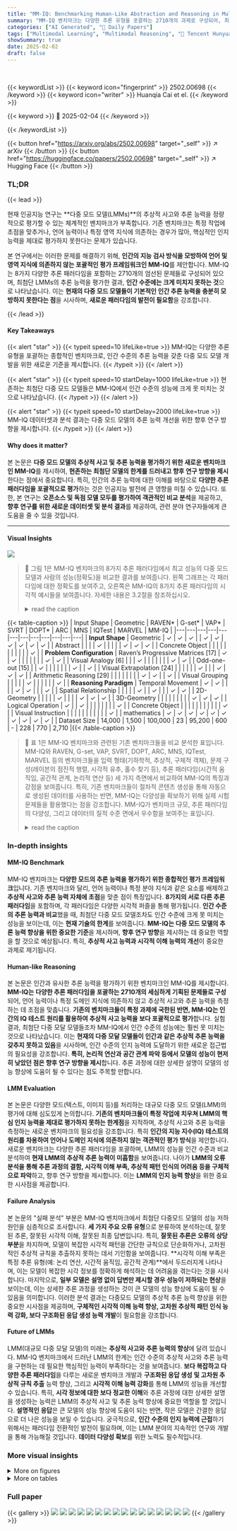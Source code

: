 ```yaml
---
title: "MM-IQ: Benchmarking Human-Like Abstraction and Reasoning in Multimodal Models"
summary: "MM-IQ 벤치마크는 다양한 추론 유형을 포괄하는 2710개의 과제로 구성되어, 최첨단 다중 모드 모델의 추상적 사고 및 추론 능력을 평가합니다."
categories: ["AI Generated", "🤗 Daily Papers"]
tags: ["Multimodal Learning", "Multimodal Reasoning", "🏢 Tencent Hunyuan Team",]
showSummary: true
date: 2025-02-02
draft: false
---
```


<br>

{{< keywordList >}}
{{< keyword icon="fingerprint" >}} 2502.00698 {{< /keyword >}}
{{< keyword icon="writer" >}} Huanqia Cai et el. {{< /keyword >}}
 
{{< keyword >}} 🤗 2025-02-04 {{< /keyword >}}
 
{{< /keywordList >}}

{{< button href="https://arxiv.org/abs/2502.00698" target="_self" >}}
↗ arXiv
{{< /button >}}
{{< button href="https://huggingface.co/papers/2502.00698" target="_self" >}}
↗ Hugging Face
{{< /button >}}




### TL;DR


{{< lead >}}

현재 인공지능 연구는 **다중 모드 모델(LMMs)**의 추상적 사고와 추론 능력을 정량적으로 평가할 수 있는 체계적인 벤치마크가 부족합니다. 기존 벤치마크는 특정 작업에 초점을 맞추거나, 언어 능력이나 특정 영역 지식에 의존하는 경우가 많아, 핵심적인 인지 능력을 제대로 평가하지 못한다는 문제가 있습니다.

본 연구에서는 이러한 문제를 해결하기 위해, **인간의 지능 검사 방식을 모방하여 언어 및 영역 지식에 의존하지 않는 포괄적인 평가 프레임워크인 MM-IQ**를 제안합니다. MM-IQ는 8가지 다양한 추론 패러다임을 포함하는 2710개의 엄선된 문제들로 구성되어 있으며, 최첨단 LMMs의 추론 능력을 평가한 결과, **인간 수준에는 크게 미치지 못하는 것**으로 나타났습니다. 이는 **현재의 다중 모드 모델들이 기본적인 인간 추론 능력을 충분히 모방하지 못한다는 점**을 시사하며, **새로운 패러다임의 발전이 필요함**을 강조합니다.

{{< /lead >}}


#### Key Takeaways

{{< alert "star" >}}
{{< typeit speed=10 lifeLike=true >}} MM-IQ는 다양한 추론 유형을 포괄하는 종합적인 벤치마크로, 인간 수준의 추론 능력을 갖춘 다중 모드 모델 개발을 위한 새로운 기준을 제시합니다. {{< /typeit >}}
{{< /alert >}}

{{< alert "star" >}}
{{< typeit speed=10 startDelay=1000 lifeLike=true >}} 현존하는 최첨단 다중 모드 모델들은 MM-IQ에서 인간 수준의 성능에 크게 못 미치는 것으로 나타났습니다. {{< /typeit >}}
{{< /alert >}}

{{< alert "star" >}}
{{< typeit speed=10 startDelay=2000 lifeLike=true >}} MM-IQ 데이터셋과 분석 결과는 다중 모드 모델의 추론 능력 개선을 위한 향후 연구 방향을 제시합니다. {{< /typeit >}}
{{< /alert >}}

#### Why does it matter?
본 논문은 **다중 모드 모델의 추상적 사고 및 추론 능력을 평가하기 위한 새로운 벤치마크인 MM-IQ**를 제시하여, **현존하는 최첨단 모델의 한계를 드러내고 향후 연구 방향을 제시**한다는 점에서 중요합니다. 특히, 인간의 추론 능력에 대한 이해를 바탕으로 **다양한 추론 패러다임을 포괄적으로 평가**하는 것은 인공지능 발전에 큰 영향을 미칠 수 있습니다. 또한, 본 연구는 **오픈소스 및 독점 모델 모두를 평가하여 객관적인 비교 분석**을 제공하고, **향후 연구를 위한 새로운 데이터셋 및 분석 결과**를 제공하여, 관련 분야 연구자들에게 큰 도움을 줄 수 있을 것입니다.

------
#### Visual Insights



![](https://arxiv.org/html/2502.00698/x1.png)

> 🔼 그림 1은 MM-IQ 벤치마크의 8가지 추론 패러다임에서 최고 성능의 다중 모드 모델과 사람의 성능(정확도)을 비교한 결과를 보여줍니다. 왼쪽 그래프는 각 패러다임에 대한 정확도를 보여주고, 오른쪽은 MM-IQ의 8가지 추론 패러다임의 시각적 예시들을 보여줍니다.  자세한 내용은 3.2절을 참조하십시오.
> <details>
> <summary>read the caption</summary>
> Figure 1: Left: Performance (accuracy) of top-performing multimodal models and humans across eight reasoning paradigms of MM-IQ. Right: Visual examples of eight reasoning paradigms of MM-IQ (Detailed information can be found in Section 3.2).
> </details>





{{< table-caption >}}
| Input Shape | Geometric | RAVEN* | G-set* | VAP* | SVRT | DOPT* | ARC | MNS | IQTest | MARVEL | MM-IQ |
|---|---|---|---|---|---|---|---|---|---|---|---| 
| **Input Shape** | Geometric | ✓ | ✓ | ✓ |  | ✓ | ✓ | ✓ | ✓ | ✓ | ✓ |
| Abstract |  |  |  | ✓ |  |  |  |  | ✓ | ✓ | ✓ |
| Concrete Object |  |  |  |  |  |  |  |  |  |  | ✓ |
| **Problem Configuration** | Raven’s Progressive Matrices [17] | ✓ | ✓ |  |  |  |  |  |  | ✓ | ✓ |
| Visual Analogy [6] |  |  | ✓ |  |  |  |  |  |  | ✓ | ✓ |
| Odd-one-out [15] |  | ✓ |  |  |  |  |  |  | ✓ |  | ✓ |
| Visual Extrapolation [24] |  |  |  |  |  | ✓ |  |  | ✓ | ✓ | ✓ |
| Arithmetic Reasoning [29] |  |  |  |  |  |  |  | ✓ | ✓ |  | ✓ |
| Visual Grouping |  |  |  |  | ✓ |  |  |  |  |  | ✓ |
| **Reasoning Paradigm** | Temporal Movement | ✓ | ✓ |  |  |  | ✓ | ✓ |  |  | ✓ |
| Spatial Relationship |  |  |  |  | ✓ |  | ✓ |  |  | ✓ | ✓ |
| 2D-Geometry |  |  |  |  | ✓ |  |  |  | ✓ | ✓ | ✓ |
| 3D-Geometry |  |  |  |  |  |  |  |  | ✓ | ✓ | ✓ |
| Logical Operation | ✓ |  | ✓ |  |  |  |  |  |  |  | ✓ |
| Concrete Object |  |  |  |  |  |  |  |  |  |  | ✓ |
| Visual Instruction |  |  |  |  |  |  |  |  |  |  | ✓ |
| mathematics | ✓ | ✓ | ✓ | ✓ | ✓ | ✓ | ✓ | ✓ | ✓ | ✓ |
| Dataset Size | 14,000 | 1,500 | 100,000 | 23 | 95,200 | 600 | - | 228 | 770 | 2,710 |{{< /table-caption >}}

> 🔼 표 1은 MM-IQ 벤치마크와 관련된 기존 벤치마크들을 비교 분석한 표입니다. MM-IQ와 RAVEN, G-set, VAP, SVRT, DOPT, ARC, MNS, IQTest, MARVEL 등의 벤치마크들을 입력 형태(기하학적, 추상적, 구체적 객체), 문제 구성(레이븐의 점진적 행렬, 시각적 유추, 홀수 찾기 등), 추론 패러다임(시간적 움직임, 공간적 관계, 논리적 연산 등) 세 가지 측면에서 비교하여 MM-IQ의 특징과 강점을 보여줍니다. 특히, 기존 벤치마크들이 절차적 콘텐츠 생성을 통해 자동으로 생성된 데이터를 사용하는 반면, MM-IQ는 다양성을 확보하기 위해 실제 시험 문제들을 활용했다는 점을 강조합니다.  MM-IQ가 벤치마크 규모, 추론 패러다임의 다양성, 그리고 데이터의 질적 수준 면에서 우수함을 보여주는 표입니다.
> <details>
> <summary>read the caption</summary>
> Table 1: Comparison between our MM-IQ and related benchmarks: RAVEN∗∗\ast∗ [27], G-set∗∗\ast∗ [15], VAP∗∗\ast∗ [6], SVRT [5], DOPT∗∗\ast∗ [24], ARC [4], MNS [29], IQTest [12], MARVEL [7]. ∗∗\ast∗ denotes that the dataset is automatically produced through procedural content generation.
> </details>





### In-depth insights


#### MM-IQ Benchmark
MM-IQ 벤치마크는 **다양한 모드의 추론 능력을 평가하기 위한 종합적인 평가 프레임워크**입니다. 기존 벤치마크와 달리, 언어 능력이나 특정 분야 지식과 같은 요소를 배제하고 **추상적 사고와 추론 능력 자체에 초점**을 맞춘 점이 특징입니다. **8가지의 서로 다른 추론 패러다임**을 포함하며, 각 패러다임은 다양한 시각적 퍼즐을 통해 평가됩니다.  **인간 수준의 추론 능력과 비교**했을 때, 최첨단 다중 모드 모델조차도 인간 수준에 크게 못 미치는 성능을 보이는데, 이는 **현재 기술의 한계**를 보여줍니다.  **MM-IQ는 다중 모드 모델의 추론 능력 향상을 위한 중요한 기준**을 제시하며, **향후 연구 방향**을 제시하는 데 중요한 역할을 할 것으로 예상됩니다. 특히, **추상적 사고 능력과 시각적 이해 능력의 개선**이 중요한 과제로 제기됩니다.

#### Human-like Reasoning
본 논문은 인간과 유사한 추론 능력을 평가하기 위한 벤치마크인 MM-IQ를 제시합니다.  **MM-IQ는 다양한 추론 패러다임을 포괄하는 2710개의 세심하게 기획된 문제들로 구성**되어, 언어 능력이나 특정 도메인 지식에 의존하지 않고 추상적 사고와 추론 능력을 측정하는 데 초점을 맞춥니다.  **기존의 벤치마크들이 특정 과제에 국한된 반면, MM-IQ는 인간의 IQ 테스트 원리를 활용하여 추상적 사고 능력을 보다 포괄적으로 평가**합니다.  실험 결과, 최첨단 다중 모달 모델들조차 MM-IQ에서 인간 수준의 성능에는 훨씬 못 미치는 것으로 나타났습니다.  이는 **현재의 다중 모달 모델들이 인간과 같은 추상적 추론 능력을 갖추지 못하고 있음**을 시사하며, 인간 수준의 인지 능력에 도달하기 위한 새로운 접근법의 필요성을 강조합니다.  **특히, 논리적 연산과 공간 관계 파악 등에서 모델의 성능이 현저히 낮았던 점은 향후 연구 방향을 제시**합니다.  추론 과정에 대한 상세한 설명이 모델의 성능 향상에 도움이 될 수 있다는 점도 주목할 만합니다.

#### LMM Evaluation
본 논문은 다양한 모드(텍스트, 이미지 등)를 처리하는 대규모 다중 모드 모델(LMM)의 평가에 대해 심도있게 논의합니다. **기존의 벤치마크들이 특정 작업에 치우쳐 LMM의 핵심 인지 능력을 제대로 평가하지 못하는 한계점**을 지적하며, 추상적 사고와 추론 능력을 측정하는 새로운 벤치마크의 필요성을 강조합니다. 특히 **인간의 지능 지수(IQ) 테스트의 원리를 차용하여 언어나 도메인 지식에 의존하지 않는 객관적인 평가 방식**을 제안합니다. 새로운 벤치마크는 다양한 추론 패러다임을 포괄하며, LMM의 성능을 인간 수준과 비교 분석하여 **현재 LMM의 추상적 추론 능력이 미흡함**을 보여줍니다.  나아가 **LMM의 오류 분석을 통해 추론 과정의 결함, 시각적 이해 부족, 추상적 패턴 인식의 어려움 등을 구체적으로 파악**하고, 향후 연구 방향을 제시합니다. 이는 **LMM의 인지 능력 향상**을 위한 중요한 시사점을 제공합니다.

#### Failure Analysis
본 논문의 "실패 분석" 부분은 MM-IQ 벤치마크에서 최첨단 다중모드 모델의 성능 저하 원인을 심층적으로 조사합니다. **세 가지 주요 오류 유형**으로 분류하여 분석하는데,  잘못된 추론, 잘못된 시각적 이해, 잘못된 최종 답변입니다. 특히, **잘못된 추론은 오류의 상당 부분**을 차지하며, 모델이 복잡한 시각적 패턴을 간단한 규칙으로 단순화하거나, 고차원적인 추상적 규칙을 추출하지 못하는 데서 기인함을 보여줍니다. **시각적 이해 부족은 특정 추론 유형(예: 논리 연산, 시간적 움직임, 공간적 관계)**에서 두드러지게 나타나며, 이는 모델이 복잡한 시각 정보를 정확하게 해석하는 데 어려움을 겪는다는 것을 시사합니다. 마지막으로, **일부 모델은 설명 없이 답변만 제시할 경우 성능이 저하되는 현상**을 보이는데, 이는 상세한 추론 과정을 생성하는 것이 큰 모델의 성능 향상에 도움이 될 수 있음을 의미합니다. 이러한 분석 결과는 다중모드 모델의 추상적 추론 능력 향상을 위한 중요한 시사점을 제공하며, **구체적인 시각적 이해 능력 향상, 고차원 추상적 패턴 인식 능력 강화, 보다 구조화된 응답 생성 능력 개발**이 필요함을 강조합니다.

#### Future of LMMs
LMM(대규모 다중 모달 모델)의 미래는 **추상적 사고와 추론 능력의 향상**에 달려 있습니다. MM-IQ 벤치마크에서 드러난 LMM의 한계는 인간 수준의 추상적 사고와 추론 능력을 구현하는 데 필요한 핵심적인 능력이 부족하다는 것을 보여줍니다. **보다 복잡하고 다양한 추론 패러다임**을 다루는 새로운 벤치마크 개발과 **구조화된 응답 생성 및 고차원 추상적 규칙 추출** 능력 향상, 그리고 **시각적 이해 능력 강화**를 통해 LMM의 성능을 개선할 수 있습니다. 특히, **시각 정보에 대한 보다 정교한 이해**와 추론 과정에 대한 상세한 설명을 생성하는 능력은 LMM의 추상적 사고 및 추론 능력 향상에 중요한 역할을 할 것입니다.  **설명적인 응답**은 큰 모델의 성능 향상에 도움이 되는 반면, 작은 모델은 간결한 응답으로 더 나은 성능을 보일 수 있습니다.  궁극적으로, **인간 수준의 인지 능력에 근접**하기 위해서는 패러다임 전환적인 발전이 필요하며, 이는 LMM 분야의 지속적인 연구와 개발을 통해 가능해질 것입니다.  **데이터 다양성 확보**를 위한 노력도 필수적입니다.


### More visual insights

<details>
<summary>More on figures
</summary>


![](https://arxiv.org/html/2502.00698/extracted/6172197/imgs/error_analysis_stacked.png)

> 🔼 그림 2는 논리 연산 패러다임의 시각적 예시입니다. 이 그림은 사용자가 주어진 그림에서 추상적인 논리 연산(예: AND, OR, XOR)을 파악하여 일반적인 논리 규칙을 도출하고, 이를 적용하여 필요한 그림을 식별하는 논리 추론 능력을 평가하기 위한 것입니다.  그림은 AND 연산을 포함하는 추론 과정을 보여줍니다.  즉, 여러 2차원 기하학적 도형들의 속성 패턴을 이해하고(예: 대칭성, 직선성, 개방성, 폐쇄성), 이러한 속성을 기반으로 유추 또는 외삽을 수행하는 능력을 평가합니다.
> <details>
> <summary>read the caption</summary>
> Figure 2: A visualized example of logical operation paradigm.
> </details>



![](https://arxiv.org/html/2502.00698/extracted/6172197/imgs/data_distribution.png)

> 🔼 그림 3은 논문의 수학적 추론 패러다임을 보여주는 예시입니다.  문제는 주어진 숫자 패턴을 파악하고, 물음표에 들어갈 적절한 숫자를 선택하는 것입니다.  이 문제는 기본적인 산술 연산 능력과 수학적 추론 능력을 평가합니다.  이 그림은 시각적 정보를 기반으로 수학적 문제를 해결하는 다중 모드 모델의 능력을 평가하기 위한 MM-IQ 벤치마크의 일부입니다.
> <details>
> <summary>read the caption</summary>
> Figure 3: A visualized example of mathematics paradigm.
> </details>



![](https://arxiv.org/html/2502.00698/extracted/6172197/imgs/error_types_proportions.png)

> 🔼 그림 4는 논문의 2D 기하학 추론 패러다임을 시각적으로 보여주는 예시입니다. 그림은 여러 가지 2D 도형의 패턴을 보여주고, 모델이 이 패턴을 이해하고 다음 도형을 예측할 수 있는지 평가하는 데 사용됩니다. 이는 단순히 도형을 인식하는 것을 넘어, 도형의 속성(대칭성, 직선, 개방성, 폐쇄성 등)을 이해하고 추론하는 능력을 평가합니다. 따라서, 모델의 추상적 추론 능력과 일반화 능력을 평가하는 데 유용한 지표가 됩니다.
> <details>
> <summary>read the caption</summary>
> Figure 4: A visualized example of 2D-geometry paradigm.
> </details>



</details>




<details>
<summary>More on tables
</summary>


{{< table-caption >}}
| Model | Mean | LO | Math | 2D-G | 3D-G | VI | TM | SR | CO |
|---|---|---|---|---|---|---|---|---|---| 
| **Open-Source LMMs** |  |  |  |  |  |  |  |  |  |
| LLaVA-1.6-7B [8] | 19.45 | 24.22 | 20.34 | 17.92 | 15.83 | 20.00 | 18.23 | 17.82 | 18.42 |
| Deepseek-vl-7b-chat [3] | 22.17 | 19.53 | 20.30 | 22.25 | 27.39 | 35.56 | 23.72 | 24.75 | 15.79 |
| Qwen2-VL-72B-Instruct [23] | 26.38 | 24.74 | 24.40 | 28.60 | 27.39 | 24.44 | 26.93 | 32.67 | 23.68 |
| QVQ-72B-Preview [21] | 26.94 | 28.91 | 25.59 | 29.23 | 26.38 | 26.67 | 25.43 | 22.77 | 34.21 |
| **Proprietary LMMs** |  |  |  |  |  |  |  |  |  |
| GPT-4o [1] | 26.87 | 25.52 | 25.70 | 28.32 | 27.64 | 26.67 | 25.69 | 27.72 | 50.00 |
| Gemini-1.5-Pro-002 [20] | 26.86 | 19.53 | 27.43 | 28.03 | 25.88 | 24.44 | 31.17 | 25.74 | 39.47 |
| Claude-3.5-Sonnet [2] | 27.49 | 23.41 | 29.48 | 26.60 | 24.37 | 35.56 | 25.69 | 27.72 | 42.11 |
| Human Performance | 51.27 | 61.36 | 45.03 | 60.11 | 47.48 | 46.67 | 55.61 | 36.63 | 65.79 |{{< /table-caption >}}
> 🔼 표 2는 MM-IQ 벤치마크에서 다양한 모델과 사람의 성능을 백분율(%)로 비교한 표입니다.  모델의 성능은 논리 연산(LO), 2차원 기하학(2D-G), 3차원 기하학(3D-G), 시각적 지시(VI), 시간적 움직임(TM), 공간적 관계(SR), 구체적 객체(CO) 등 8가지 추론 패러다임별로 평가되었습니다.  각 열은 특정 추론 유형에 대한 정확도를 나타내며, 마지막 열은 모든 유형에 대한 평균 정확도를 보여줍니다.  이 표는 인간과 최첨단 다중 모달 모델의 추론 능력을 비교 분석하는 데 사용됩니다.
> <details>
> <summary>read the caption</summary>
> Table 2: Model and Human Performance on MM-IQ (%). Abbreviations adopted: LO for Logical Operation; 2D-G for 2D-Geometry; 3D-G for 3D-Geometry; VI for Visual Instruction; TM for Temporal Movement; SR for Spatial Relationship; CO for Concrete Object.
> </details>

{{< table-caption >}}
| Model | Generation Setup |
|---|---| 
| Claude-3.5-Sonnet-2024-06-20 | temperature = 1.0, output_token_limit = 8,192, top_p = 1.0 |
| GPT-4o-2024-08-06 | temperature = 1.0, output_token_limit = 16,384, top_p = 1.0 |
| Gemini-1.5-Pro-002 | temperature = 1.0, output_token_limit = 8,192 |
| DeepSeek-vl-7b-chat | temperature = 1.0, output_token_limit = 2,048, do_sample = False, top_p = 1.0 |
| LLaVA-1.6-7B | temperature = 0, output_token_limit = 2,048 |
| Qwen2-VL-72B-Instruct | temperature = 1.0, output_token_limit = 8,192, top_p = 0.001, top_k = 1, do_sample = True, repetition_penalty = 1.05 |
| QVQ-72B-Preview | temperature = 0.01, output_token_limit = 8,192, top_p = 0.001, top_k = 1, do_sample = True, repetition_penalty = 1.0 |{{< /table-caption >}}
> 🔼 표 3은 다양한 대규모 다중 모달 언어 모델(LMM)에 대한 생성 매개변수를 보여줍니다.  각 모델에 대해 온도, 출력 토큰 제한, top_p 또는 top_k 와 같은 생성 매개변수가 나열되어 있습니다. 이 설정은 모든 LMM에 대해 공정한 비교를 위해 동일하게 유지되었습니다.
> <details>
> <summary>read the caption</summary>
> Table 3: Generating parameters for various LMMs.
> </details>

</details>




### Full paper

{{< gallery >}}
<img src="paper_images/1.png" class="grid-w50 md:grid-w33 xl:grid-w25" />
<img src="paper_images/2.png" class="grid-w50 md:grid-w33 xl:grid-w25" />
<img src="paper_images/3.png" class="grid-w50 md:grid-w33 xl:grid-w25" />
<img src="paper_images/4.png" class="grid-w50 md:grid-w33 xl:grid-w25" />
<img src="paper_images/5.png" class="grid-w50 md:grid-w33 xl:grid-w25" />
<img src="paper_images/6.png" class="grid-w50 md:grid-w33 xl:grid-w25" />
<img src="paper_images/7.png" class="grid-w50 md:grid-w33 xl:grid-w25" />
<img src="paper_images/8.png" class="grid-w50 md:grid-w33 xl:grid-w25" />
<img src="paper_images/9.png" class="grid-w50 md:grid-w33 xl:grid-w25" />
<img src="paper_images/10.png" class="grid-w50 md:grid-w33 xl:grid-w25" />
<img src="paper_images/11.png" class="grid-w50 md:grid-w33 xl:grid-w25" />
<img src="paper_images/12.png" class="grid-w50 md:grid-w33 xl:grid-w25" />
<img src="paper_images/13.png" class="grid-w50 md:grid-w33 xl:grid-w25" />
<img src="paper_images/14.png" class="grid-w50 md:grid-w33 xl:grid-w25" />
<img src="paper_images/15.png" class="grid-w50 md:grid-w33 xl:grid-w25" />
<img src="paper_images/16.png" class="grid-w50 md:grid-w33 xl:grid-w25" />
{{< /gallery >}}